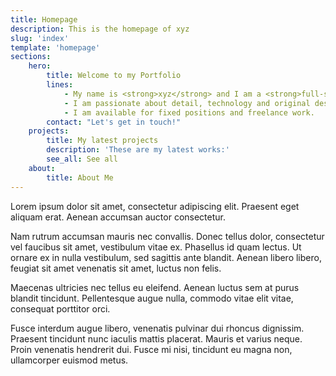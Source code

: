 ```yaml
---
title: Homepage
description: This is the homepage of xyz
slug: 'index'
template: 'homepage'
sections:
    hero:
        title: Welcome to my Portfolio
        lines:
            - My name is <strong>xyz</strong> and I am a <strong>full-stack web developer</strong>.
            - I am passionate about detail, technology and original descriptions.
            - I am available for fixed positions and freelance work.
        contact: "Let's get in touch!"
    projects:
        title: My latest projects
        description: 'These are my latest works:'
        see_all: See all
    about:
        title: About Me
---
```

Lorem ipsum dolor sit amet, consectetur adipiscing elit. Praesent eget aliquam erat. Aenean accumsan auctor consectetur.

Nam rutrum accumsan mauris nec convallis. Donec tellus dolor, consectetur vel faucibus sit amet, vestibulum vitae ex. Phasellus id quam lectus. Ut ornare ex in nulla vestibulum, sed sagittis ante blandit. Aenean libero libero, feugiat sit amet venenatis sit amet, luctus non felis.

Maecenas ultricies nec tellus eu eleifend. Aenean luctus sem at purus blandit tincidunt. Pellentesque augue nulla, commodo vitae elit vitae, consequat porttitor orci.

Fusce interdum augue libero, venenatis pulvinar dui rhoncus dignissim. Praesent tincidunt nunc iaculis mattis placerat. Mauris et varius neque. Proin venenatis hendrerit dui. Fusce mi nisi, tincidunt eu magna non, ullamcorper euismod metus.